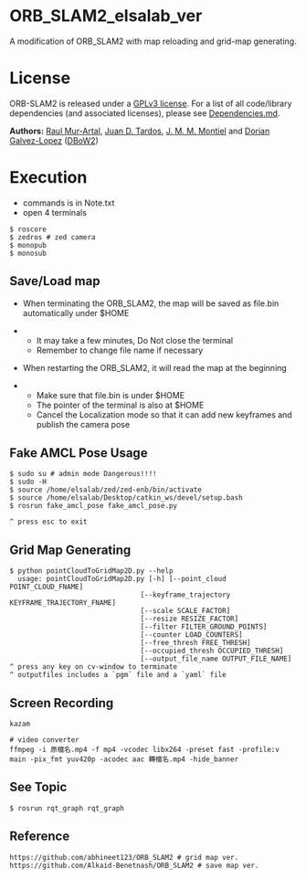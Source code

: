 # ORB_SLAM2_elsalab_ver

A modification of ORB_SLAM2 with map reloading and grid-map generating.

# License

ORB-SLAM2 is released under a [GPLv3 license](https://github.com/raulmur/ORB_SLAM2/blob/master/License-gpl.txt). For a list of all code/library dependencies (and associated licenses), please see [Dependencies.md](https://github.com/raulmur/ORB_SLAM2/blob/master/Dependencies.md).

**Authors:** [Raul Mur-Artal](http://webdiis.unizar.es/~raulmur/), [Juan D. Tardos](http://webdiis.unizar.es/~jdtardos/), [J. M. M. Montiel](http://webdiis.unizar.es/~josemari/) and [Dorian Galvez-Lopez](http://doriangalvez.com/) ([DBoW2](https://github.com/dorian3d/DBoW2))

# Execution

- commands is in Note.txt
- open 4 terminals

```
$ roscore
$ zedros # zed camera
$ monopub
$ monosub
```



## Save/Load map

- When terminating the ORB_SLAM2, the map will be saved as file.bin  automatically under $HOME

- - It may take a few minutes, Do Not close the terminal
  - Remember to change file name if necessary 

- When restarting the ORB_SLAM2, it will read the map at the beginning

- - Make sure that file.bin is under $HOME
  - The pointer of the terminal is also at $HOME
  - Cancel the Localization mode so that it can add new keyframes and publish the camera pose



## Fake AMCL Pose Usage

```
$ sudo su # admin mode Dangerous!!!!
$ sudo -H
$ source /home/elsalab/zed/zed-enb/bin/activate
$ source /home/elsalab/Desktop/catkin_ws/devel/setup.bash
$ rosrun fake_amcl_pose fake_amcl_pose.py

^ press esc to exit
```



## Grid Map Generating

```
$ python pointCloudToGridMap2D.py --help
  usage: pointCloudToGridMap2D.py [-h] [--point_cloud POINT_CLOUD_FNAME]
                                [--keyframe_trajectory KEYFRAME_TRAJECTORY_FNAME]
                                [--scale SCALE_FACTOR]
                                [--resize RESIZE_FACTOR]
                                [--filter FILTER_GROUND_POINTS]
                                [--counter LOAD_COUNTERS]
                                [--free_thresh FREE_THRESH]
                                [--occupied_thresh OCCUPIED_THRESH]
                                [--output_file_name OUTPUT_FILE_NAME]
^ press any key on cv-window to terminate
^ outputfiles includes a `pgm` file and a `yaml` file
```



## Screen Recording

```
kazam

# video converter 
ffmpeg -i 原檔名.mp4 -f mp4 -vcodec libx264 -preset fast -profile:v main -pix_fmt yuv420p -acodec aac 轉檔名.mp4 -hide_banner

```



## See Topic 

```
$ rosrun rqt_graph rqt_graph
```


## Reference
```
https://github.com/abhineet123/ORB_SLAM2 # grid map ver.
https://github.com/Alkaid-Benetnash/ORB_SLAM2 # save map ver.
```
